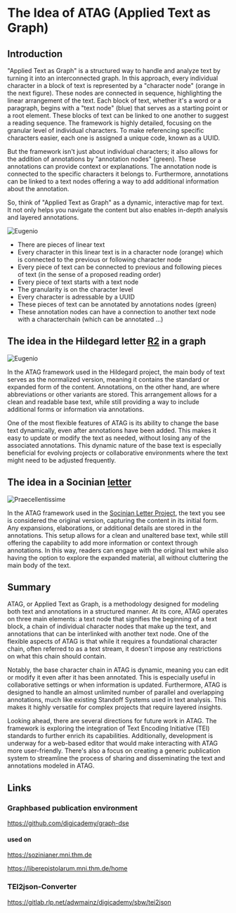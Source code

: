 # The Idea of ATAG (Applied Text as Graph)

## Introduction

"Applied Text as Graph" is a structured way to handle and analyze text by turning it into an interconnected graph. In this approach, every individual character in a block of text is represented by a "character node" (orange in the next figure). These nodes are connected in sequence, highlighting the linear arrangement of the text. Each block of text, whether it's a word or a paragraph, begins with a  "text node" (blue) that serves as a starting point or a root element. These blocks of text can be linked to one another to suggest a reading sequence. The framework is highly detailed, focusing on the granular level of individual characters. To make referencing specific characters easier, each one is assigned a unique code, known as a UUID.

But the framework isn't just about individual characters; it also allows for the addition of annotations by "annotation nodes" (green). These annotations can provide context or explanations. The annotation node is connected to the specific characters it belongs to. Furthermore, annotations can be linked to a text nodes offering a way to add additional information about the annotation.

So, think of "Applied Text as Graph" as a dynamic, interactive map for text. It not only helps you navigate the content but also enables in-depth analysis and layered annotations.

![Eugenio](https://git.thm.de/aksz15/download/-/raw/master/ATAG/ATAG-example.png)

- There are pieces of linear text
- Every character in this linear text is in a character node (orange) which is connected to the previous or following character node
- Every piece of text can be connected to previous and following pieces of text (in the sense of a proposed reading order)
- Every piece of text starts with a text node
- The granularity is on the character level 
- Every character is adressable by a UUID
- These pieces of text can be annotated by annotations nodes (green)
- These annotation nodes can have a connection to another text node with a characterchain (which can be annotated ...)

## The idea in the Hildegard letter [R2](https://liberepistolarum.mni.thm.de/id/300dcfe1-9f1a-4e21-914d-4730fd85f1d2) in a graph

![Eugenio](https://git.thm.de/aksz15/download/-/raw/master/xml2spo/Eugenio.png)

In the ATAG framework used in the Hildegard project, the main body of text serves as the normalized version, meaning it contains the standard or expanded form of the content. Annotations, on the other hand, are where abbreviations or other variants are stored. This arrangement allows for a clean and readable base text, while still providing a way to include additional forms or information via annotations.

One of the most flexible features of ATAG is its ability to change the base text dynamically, even after annotations have been added. This makes it easy to update or modify the text as needed, without losing any of the associated annotations. This dynamic nature of the base text is especially beneficial for evolving projects or collaborative environments where the text might need to be adjusted frequently.

## The idea in a Socinian [letter](https://sozinianer.de/id/ed_m3l_ldy_vkb)

![Praecellentissime](https://git.thm.de/aksz15/download/-/raw/master/xml2spo/Praecellentissime.png)

In the ATAG framework used in the [Socinian Letter Project](https://sozinianer.mni.thm.de/home), the text you see is considered the original version, capturing the content in its initial form. Any expansions, elaborations, or additional details are stored in the annotations. This setup allows for a clean and unaltered base text, while still offering the capability to add more information or context through annotations. In this way, readers can engage with the original text while also having the option to explore the expanded material, all without cluttering the main body of the text.

## Summary

ATAG, or Applied Text as Graph, is a methodology designed for modeling both text and annotations in a structured manner. At its core, ATAG operates on three main elements: a text node that signifies the beginning of a text block, a chain of individual character nodes that make up the text, and annotations that can be interlinked with another text node. One of the flexible aspects of ATAG is that while it requires a foundational character chain, often referred to as a text stream, it doesn't impose any restrictions on what this chain should contain.

Notably, the base character chain in ATAG is dynamic, meaning you can edit or modify it even after it has been annotated. This is especially useful in collaborative settings or when information is updated. Furthermore, ATAG is designed to handle an almost unlimited number of parallel and overlapping annotations, much like existing Standoff Systems used in text analysis. This makes it highly versatile for complex projects that require layered insights.

Looking ahead, there are several directions for future work in ATAG. The framework is exploring the integration of Text Encoding Initiative (TEI) standards to further enrich its capabilities. Additionally, development is underway for a web-based editor that would make interacting with ATAG more user-friendly. There's also a focus on creating a generic publication system to streamline the process of sharing and disseminating the text and annotations modeled in ATAG.

## Links

### Graphbased publication environment
https://github.com/digicademy/graph-dse

#### used on 
https://sozinianer.mni.thm.de

https://liberepistolarum.mni.thm.de/home

### TEI2json-Converter
https://gitlab.rlp.net/adwmainz/digicademy/sbw/tei2json





